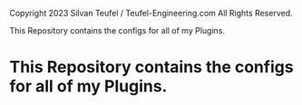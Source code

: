 Copyright 2023 Silvan Teufel / Teufel-Engineering.com All Rights Reserved.

This Repository contains the configs for all of my Plugins.

# This Repository contains the configs for all of my Plugins.
